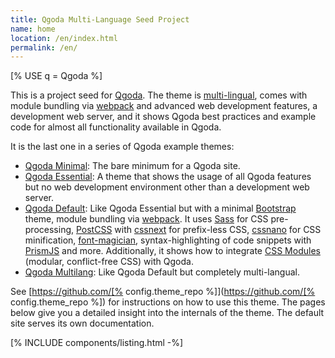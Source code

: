 ```yaml
---
title: Qgoda Multi-Language Seed Project
name: home
location: /en/index.html
permalink: /en/
---
```

<!--QGODA-NO-XGETTEXT-->[% USE q = Qgoda %]<!--/QGODA-NO-XGETTEXXT-->

This is a project seed for [Qgoda](http://www.qgoda.net/).  The theme is
[multi-lingual](http://www.qgoda.net/en/docs/multilanguage-overview/), comes with
module bundling via [webpack](https://webpack.js.org/) and advanced web
development features, a development web server, and it shows Qgoda best practices
and example code for almost all functionality available in Qgoda.

It is the last one in a series of Qgoda example themes:

* [Qgoda Minimal](https://github.com/gflohr/qgoda-minimal):
   The bare minimum for a Qgoda site.</dd>
* [Qgoda Essential](https://github.com/gflohr/qgoda-essential):
   A theme that shows the usage of all Qgoda features but no
   web development environment other than a development web server.
* [Qgoda Default](https://github.com/gflohr/qgoda-default):
  Like Qgoda Essential but with a minimal [Bootstrap](???) theme,
      module bundling via
      [webpack](https://webpack.js.org/).  It uses [Sass](???) for CSS
      pre-processing, [PostCSS](???) with
      [cssnext](???) for prefix-less CSS, [cssnano](???) for CSS minification,
      [font-magician](????), syntax-highlighting of code snippets with
      [PrismJS](???) and more.  Additionally, it shows how to integrate
      [CSS Modules](???) (modular, conflict-free CSS) with Qgoda.
* [Qgoda Multilang](https://github.com/gflohr/qgoda-essential):
  Like Qgoda Default but completely multi-langual.

See [https://github.com/[% config.theme_repo %]](https://github.com/[% config.theme_repo %])
for instructions on how to use this theme. The pages below give you a detailed
insight into the internals of the theme.  The default site serves its own documentation.

[% INCLUDE components/listing.html -%]
